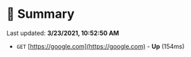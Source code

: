 # 📖 Summary
Last updated: **3/23/2021, 10:52:50 AM**

- `GET` [https://google.com](https://google.com) - **Up** (154ms)
